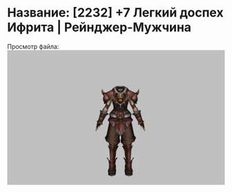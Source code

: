 # Название: [2232] +7 Легкий доспех Ифрита | Рейнджер-Мужчина

Просмотр файла:
![p020020.png](p020020.png)